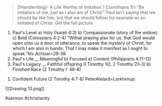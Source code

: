 > [!Handwriting]-
> A Life Worthy of Imitation
> 1 Corinthians 1I:I
"Be imitators of me, just as I also am
of Christ."
Paul isn't saying that we should be
like him, but that we should follow
his example as an imitated of Christ.
Get the full picture.
1. Paul's Level
a) Holy (Isaiah 6:3)
b) Compassionate (story of the widow)
c) Bold (Colossians 4:2-4)
"Withal praying also for us, that God
would open unto us a door of utterance, to
speak the mystery of Christ, for which I
am also in bands: That I may make it
manifest as I ought to speak."ktv
Actssei=29-38
2. Paul's Life
__ Meaningful
b) Focused
e) Content (Philippians 4:11-13)
3. Paul's Legacy
__ Faithful offspring (I Timothy 1i2,
2 Timothy Zil-3)
b) Finished Race (2 Timothy I'
46-8)
1) Confident Future (2 Timothy
4:7-8/
PeterAtelard=Lorkhimup

![[Drawing 13.png]]

#sermon
#christianity